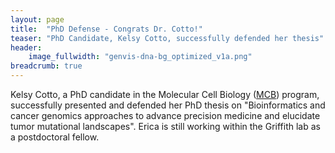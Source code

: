 ```yaml
---
layout: page
title:  "PhD Defense - Congrats Dr. Cotto!"
teaser: "PhD Candidate, Kelsy Cotto, successfully defended her thesis"
header:
    image_fullwidth: "genvis-dna-bg_optimized_v1a.png"
breadcrumb: true
---
```

Kelsy Cotto, a PhD candidate in the Molecular Cell Biology ([MCB](http://dbbs.wustl.edu/divprograms/cellbio/Pages/default.aspx)) program, successfully presented and defended her PhD thesis on "Bioinformatics and cancer genomics approaches to advance precision medicine and elucidate tumor mutational landscapes". Erica is still working within the Griffith lab as a postdoctoral fellow.